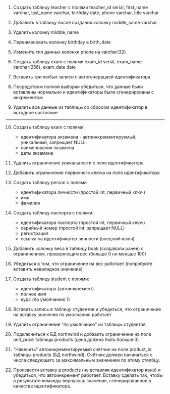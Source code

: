 1. Создать таблицу teacher с полями teacher_id serial, first_name varchar, last_name varchar, 
    birthday date, phone varchar, title varchar

2. Добавить в таблицу после создания колонку middle_name varchar

3. Удалить колонку middle_name

4. Переименовать колонку birthday в birth_date

5. Изменить тип данных колонки phone на varchar(32)

6. Создать таблицу exam с полями exam_id serial, exam_name varchar(256), exam_date date

7. Вставить три любых записи с автогенерацией идентификатора

8. Посредством полной выборки убедиться, что данные были вставлены нормально 
    и идентификаторы были сгенерированы с инкрементом

9. Удалить все данные из таблицы со сбросом идентификатор в исходное состояние

-----------------

10. Создать таблицу exam с полями:
    - идентификатора экзамена - автоинкрементируемый, уникальный, запрещает NULL;
    - наименования экзамена
    - даты экзамена

11. Удалить ограничение уникальности с поля идентификатора

12. Добавить ограничение первичного ключа на поле идентификатора

13. Создать таблицу person с полями
    - идентификатора личности (простой int, первичный ключ)
    - имя
    - фамилия

14. Создать таблицу паспорта с полями:
    - идентификатора паспорта (простой int, первичный ключ)
    - серийный номер (простой int, запрещает NULL)
    - регистрация
    - ссылка на идентификатор личности (внешний ключ)

15. Добавить колонку веса в таблицу book (создавали ранее) с ограничением, 
    проверяющим вес (больше 0 но меньше 100)

16. Убедиться в том, что ограничение на вес работает 
    (попробуйте вставить невалидное значение)

17. Создать таблицу student с полями:
    - идентификатора (автоинкремент)
    - полное имя
    - курс (по умолчанию 1)

18. Вставить запись в таблицу студентов и убедиться, что ограничение 
    на вставку значения по умолчанию работает

19. Удалить ограничение "по умолчанию" из таблицы студентов

20. Подключиться к БД northwind и добавить ограничение на поле unit_price 
    таблицы products (цена должна быть больше 0)

21. "Навесить" автоинкрементируемый счётчик на поле product_id таблицы products (БД northwind). 
    Счётчик должен начинаться с числа следующего за максимальным значением по этому столбцу.

22. Произвести вставку в products (не вставляя идентификатор явно) и убедиться, 
    что автоинкремент работает. Вставку сделать так, чтобы в результате команды вернулось значение, 
    сгенерированное в качестве идентификатора.
